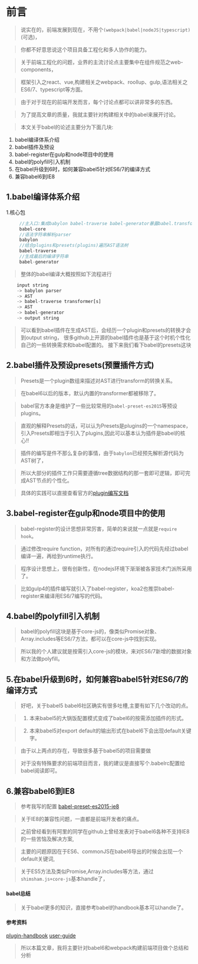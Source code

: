 # 前言

> 说实在的，前端发展到现在，不用个```(webpack|babel|nodeJS|typescript)```(可选)，

> 你都不好意思说这个项目具备工程化和多人协作的能力。

> 关于前端工程化的问题，业界的主流讨论点主要集中在组件规范之web-components，

> 框架引入之react、vue,构建相关之webpack、roollup、gulp,语法相关之ES6/7、typescript等方面。

> 由于对于现在的前端开发而言，每个讨论点都可以讲非常多的东西。

> 为了提高文章的质量，我就主要针对构建相关中的babel来展开讨论。

> 本文关于babel的论述主要分为下面几块:

1. babel编译体系介绍
2. babel插件及预设
3. babel-register在gulp和node项目中的使用
4. babel的polyfill引入机制
5. 在babel升级到6时，如何兼容babel5针对ES6/7的编译方式
6. 兼容babel6到IE8

## 1.babel编译体系介绍

1.核心包
```js
     //主入口:集成babylon babel-traverse babel-generator暴露babel.transform方法来编译source code
     babel-core
     //语法字符串解析parser
     babylon
     //结合plugins和presets(plugins)遍历AST语法树
     babel-traverse
     //生成最后的编译字符串
     babel-generator
```
> 整体的babel编译大概按照如下流程进行
```js
    input string
    -> babylon parser
    -> AST
    -> babel-traverse transformer[s]
    -> AST
    -> babel-generator
    -> output string
```
> 可以看到babel插件在生成AST后，会经历一个plugin和presets的转换才会到output string，
> 很多github上开源的babel插件也是基于这个时机个性化自己的一些转换需求和babel配置的。
> 接下来我们看下babel的presets这块

## 2.babel插件及预设presets(预置插件方式)

> Presets是一个plugin数组来描述对AST进行transform的转换关系。

> 在babel6以后的版本，默认内置的transformer都被移除了。

> babel官方本身是维护了一些比较常用的```babel-preset-es2015```等预设plugins。

> 直观的解释Presets的话，可以认为Presets是plugins的一个namespace，引入Presets即相当于引入了plugins,因此可以基本认为插件是babel的核心!!

> 插件的编写是件不那么复杂的事情，由于```babylon```已经预先解析源代码为AST树了，

> 所以大部分的插件工作只需要遵循tree数据结构的那一套即可逻辑，即可完成AST节点的个性化。

> 具体的实践可以直接查看官方的[plugin编写文档](https://github.com/thejameskyle/babel-handbook/blob/master/translations/zh-Hans/plugin-handbook.md)

## 3.babel-register在gulp和node项目中的使用

> babel-register的设计思想非常厉害，简单的来说就一点就是```require hook```。

> 通过修改require function，对所有的通过require引入的代码先经过babel编译一遍，再给到runtime执行。

> 程序设计思想上，很有创新性，在nodejs环境下渐渐被各家技术门派所采用了。

> 比如gulp4的插件编写就引入了babel-register，koa2也推崇babel-register来编译用ES6/7编写的代码。


## 4.babel的polyfill引入机制

> babel的polyfill这块是基于core-js的，像类似Promise对象、Array.includes等ES6/7方法，都可以在core-js中找到实现。

> 所以我的个人建议就是按需引入core-js的模块，来对ES6/7新增的数据对象和方法做polyfill。

## 5.在babel升级到6时，如何兼容babel5针对ES6/7的编译方式

> 好吧，关于babel5 babel6社区确实有很多吐槽,主要有如下几个改动的点。

> 1. 本来babel5的大锅饭配置模式变成了babel6的按需添加插件的形式。

> 2. 本来babel5对export default的输出形式在babel6下会出现default关键字。

> 由于以上两点的存在，导致很多基于babel5的项目需要做


> 对于没有特殊要求的前端项目而言，我的建议是直接写个.babelrc配置给babel阅读即可。

## 6.兼容babel6到IE8

> 参考我写的配置
[babel-preset-es2015-ie8](https://github.com/slashhuang/babel-preset-es2015-ie8/tree/master)

> 关于IE8的兼容性问题，一直都是前端开发者的痛点。

> 之前曾经看到有阿里的同学在github上曾经发表对于babel6各种不支持IE8的一些苦恼及解决方案,

> 主要的问题原因在于ES6、commonJS在babel6导出的时候会出现一个default关键词,

> 关于ES5方法及类似Promise,Array.includes等方法，通过```shimsham.js+core-js```基本handle了，


#### babel总结

> 关于babel更多的知识，直接参考babel的handbook基本可以handle了。

#### 参考资料
[plugin-handbook](https://github.com/thejameskyle/babel-handbook/blob/master/translations/zh-Hans/plugin-handbook.md)
[user-guide](https://github.com/thejameskyle/babel-handbook/blob/master/translations/zh-Hans/user-handbook.md)






> 所以本篇文章，我将主要针对babel6和webpack构建前端项目做个总结和分析
